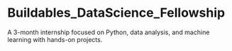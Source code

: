 # Buildables_DataScience_Fellowship
A 3-month internship focused on Python, data analysis, and machine learning with hands-on projects.
